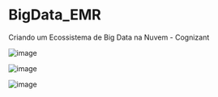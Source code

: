 # BigData_EMR
Criando um Ecossistema de Big Data na Nuvem - Cognizant

![image](https://user-images.githubusercontent.com/36417793/141035753-74772a8f-56be-41c1-8866-eee115037cd2.png)

![image](https://user-images.githubusercontent.com/36417793/141035631-48dc8b5f-672d-4419-aac1-aebeb6b965d5.png)

![image](https://user-images.githubusercontent.com/36417793/141037873-d8e3bd2f-8433-49a4-ba4f-b059be263c97.png)

